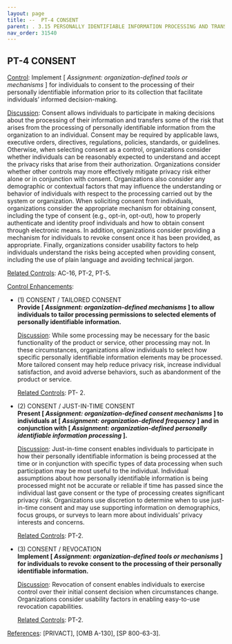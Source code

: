 ```yaml
---
layout: page
title: --  PT-4 CONSENT 
parent: . 3.15 PERSONALLY IDENTIFIABLE INFORMATION PROCESSING AND TRANSPARENCY 
nav_order: 31540 
---
```


## PT-4 CONSENT

<ins>Control</ins>: Implement [ _Assignment: organization-defined tools or mechanisms_ ] for individuals to consent to the processing of their personally identifiable information prior to its collection that facilitate individuals’ informed decision-making.

<ins>Discussion</ins>: Consent allows individuals to participate in making decisions about the processing of their information and transfers some of the risk that arises from the processing of personally identifiable information from the organization to an individual. Consent may be required by applicable laws, executive orders, directives, regulations, policies, standards, or guidelines. Otherwise, when selecting consent as a control, organizations consider whether individuals can be reasonably expected to understand and accept the privacy risks that arise from their authorization. Organizations consider whether other controls may more effectively mitigate privacy risk either alone or in conjunction with consent. Organizations also consider any demographic or contextual factors that may influence the understanding or behavior of individuals with respect to the processing carried out by the system or organization. When soliciting consent from individuals, organizations consider the appropriate mechanism for obtaining consent, including the type of consent (e.g., opt-in, opt-out), how to properly authenticate and identity proof individuals and how to obtain consent through electronic means. In addition, organizations consider providing a mechanism for individuals to revoke consent once it has been provided, as appropriate. Finally, organizations consider usability factors to help individuals understand the risks being accepted when providing consent, including the use of plain language and avoiding technical jargon.
   
<ins>Related Controls</ins>: AC-16, PT-2, PT-5.

<ins>Control Enhancements</ins>:
   
* (1) CONSENT / TAILORED CONSENT<br>
**Provide [ _Assignment: organization-defined mechanisms_ ] to allow individuals to tailor processing permissions to selected elements of personally identifiable information.**

    <ins>Discussion</ins>: While some processing may be necessary for the basic functionality of the product or service, other processing may not. In these circumstances, organizations allow individuals to select how specific personally identifiable information elements may be processed. More tailored consent may help reduce privacy risk, increase individual satisfaction, and avoid adverse behaviors, such as abandonment of the product or service.

    <ins>Related Controls</ins>: PT- 2.
   
* (2) CONSENT / JUST-IN-TIME CONSENT<br>
**Present [ _Assignment: organization-defined consent mechanisms_ ] to individuals at [ _Assignment: organization-defined frequency_ ] and in conjunction with [ _Assignment: organization-defined personally identifiable information processing_ ].**

    <ins>Discussion</ins>: Just-in-time consent enables individuals to participate in how their personally identifiable information is being processed at the time or in conjunction with specific types of data processing when such participation may be most useful to the individual. Individual assumptions about how personally identifiable information is being processed might not be accurate or reliable if time has passed since the individual last gave consent or the type of processing creates significant privacy risk. Organizations use discretion to determine when to use just-in-time consent and may use supporting information on demographics, focus groups, or surveys to learn more about individuals’ privacy interests and concerns.

    <ins>Related Controls</ins>: PT-2.
   
* (3) CONSENT / REVOCATION<br>
**Implement [ _Assignment: organization-defined tools or mechanisms_ ] for individuals to revoke consent to the processing of their personally identifiable information.**

    <ins>Discussion</ins>: Revocation of consent enables individuals to exercise control over their initial consent decision when circumstances change. Organizations consider usability factors in enabling easy-to-use revocation capabilities.

    <ins>Related Controls</ins>: PT-2.

<ins>References</ins>: [PRIVACT], [OMB A-130], [SP 800-63-3].
